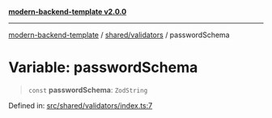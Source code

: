 [**modern-backend-template v2.0.0**](../../../README.md)

***

[modern-backend-template](../../../modules.md) / [shared/validators](../README.md) / passwordSchema

# Variable: passwordSchema

> `const` **passwordSchema**: `ZodString`

Defined in: [src/shared/validators/index.ts:7](https://github.com/maemreyo/saas-4cus-nodejs/blob/1a77de11cd6eaefe66c31c7f5de281673fc25ce5/src/shared/validators/index.ts#L7)
